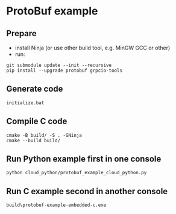 # ProtoBuf example

## Prepare
- install Ninja (or use other build tool, e.g. MinGW GCC or other)
- run:
```
git submodule update --init --recursive
pip install --upgrade protobuf grpcio-tools
```

## Generate code
```
initialize.bat
```

## Compile C code
```
cmake -B build/ -S . -GNinja
cmake --build build/
```

## Run Python example first in one console
```
python cloud_python/protobuf_example_cloud_python.py
```

## Run C example second in another console
```
build\protobuf-example-embedded-c.exe
```
